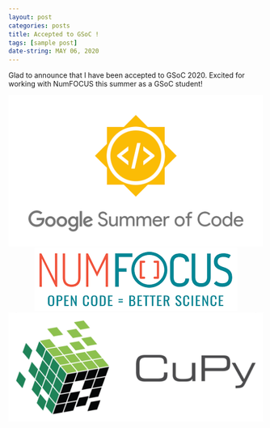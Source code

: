 ```yaml
---
layout: post
categories: posts
title: Accepted to GSoC !
tags: [sample post]
date-string: MAY 06, 2020
---
```

<script src="//ajax.googleapis.com/ajax/libs/jquery/1.9.1/jquery.min.js"></script>
<script>window.jQuery || document.write('<script src="_/js/libs/jquery-1.9.1.min.js"><\/script>')</script>

Glad to announce that I have been accepted to GSoC 2020. Excited for working with NumFOCUS this summer as a GSoC student!

<center>
    <div class="photoset-grid-custom" data-layout="213">
        <img src="/images/2020-05-06/google-summer-of-code-2020.png">
        <img src="/images/2020-05-06/numfocus.png">
        <img src="/images/2020-05-06/cupy.png">
    </div>
</center>

<script src="/assets/js/jquery.photoset-grid.js"></script>

<script type="text/javascript">
    $('.photoset-grid-custom').photosetGrid({
    // Set the gutter between columns and rows
    gutter: '5px',
  
    // Wrap the images in links
    highresLinks: true,
  
    // Asign a common rel attribute
    rel: 'print-gallery',

    onInit: function(){},
    
    onComplete: function(){
        // Show the grid after it renders
        $('.photoset-grid-custom').attr('style', '');
    }
});
</script>
